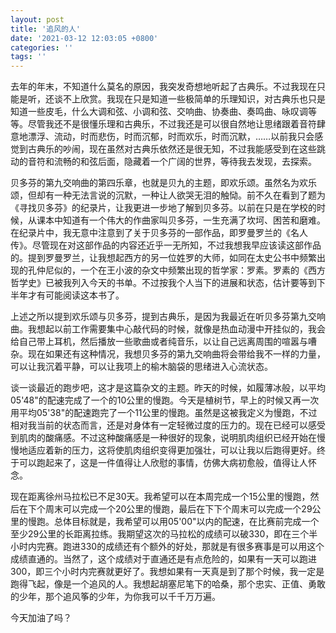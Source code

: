 ```yaml
---
layout: post
title: '追风的人'
date: '2021-03-12 12:03:05 +0800'
categories: ''
tags: ''
---
```


去年的年末，不知道什么莫名的原因，我突发奇想地听起了古典乐。不过我现在只能是听，还谈不上欣赏。我现在只是知道一些极简单的乐理知识，对古典乐也只是知道一些皮毛，什么大调和弦、小调和弦、交响曲、协奏曲、奏鸣曲、咏叹调等等。尽管我还不是很懂乐理和古典乐，不过我还是可以很自然地让思绪跟着音符肆意地漂浮、流动，时而悲伤，时而沉郁，时而欢乐，时而沉默，……以前我只会感觉到古典乐的吵闹，现在虽然对古典乐依然还是很无知，不过我能感受到在这些跳动的音符和流畅的和弦后面，隐藏着一个广阔的世界，等待我去发现，去探索。

贝多芬的第九交响曲的第四乐章，也就是贝九的主题，即欢乐颂。虽然名为欢乐颂，但却有一种无法言说的沉默，一种让人欲哭无泪的触恸。前不久在看到了题为《寻找贝多芬》的纪录片，让我更进一步地了解到贝多芬。以前在只是在学校的时候，从课本中知道有一个伟大的作曲家叫贝多芬，一生充满了坎坷、困苦和磨难。在纪录片中，我无意中注意到了关于贝多芬的一部作品，即罗曼罗兰的《名人传》。尽管现在对这部作品的内容还近乎一无所知，不过我想我早应该读这部作品的。提到罗曼罗兰，让我想起西方的另一位姓罗的大师，如同在太史公书中频繁出现的孔仲尼似的，一个在王小波的杂文中频繁出现的哲学家：罗素。罗素的《西方哲学史》已被我列入今天的书单。不过按我个人当下的进展和状态，估计要等到下半年才有可能阅读这本书了。

上述之所以提到欢乐颂与贝多芬，提到古典乐，是因为我最近在听贝多芬第九交响曲。我想起以前工作需要集中心敲代码的时候，就像是热血动漫中开挂似的，我会给自己带上耳机，然后播放一些歌曲或者纯音乐，以让自己远离周围的喧嚣与嘈杂。现在如果还有这种情况，我想贝多芬的第九交响曲将会带给我不一样的力量，可以让我沉着平静，可以让我项上的榆木脑袋的思绪进入心流状态。

谈一谈最近的跑步吧，这才是这篇杂文的主题。昨天的时候，如履薄冰般，以平均05'48"的配速完成了一个的10公里的慢跑。今天是植树节，早上的时候又再一次用平均05'38"的配速跑完了一个11公里的慢跑。虽然是这被我定义为慢跑，不过相对我当前的状态而言，还是对身体有一定轻微过度的压力的。现在已经可以感受到肌肉的酸痛感。不过这种酸痛感是一种很好的现象，说明肌肉组织已经开始在慢慢地适应着新的压力，这将使肌肉组织变得更加强壮，可以让我以后跑得更好。终于可以跑起来了，这是一件值得让人欣慰的事情，仿佛大病初愈般，值得让人怀念。

现在距离徐州马拉松已不足30天。我希望可以在本周完成一个15公里的慢跑，然后在下个周末可以完成一个20公里的慢跑，最后在下下个周末可以完成一个29公里的慢跑。总体目标就是，我希望可以用05'00"以内的配速，在比赛前完成一个至少29公里的长距离拉练。我期望这次的马拉松的成绩可以破330，即在三个半小时内完赛。跑进330的成绩还有个额外的好处，那就是有很多赛事是可以用这个成绩直通的。当然了，这个成绩对于直通还是有点危险的，如果有一天可以跑进300，即三个小时内完赛就更好了。我想如果有一天真是到了那个时候，我一定是跑得飞起，像是一个追风的人。我想起胡塞尼笔下的哈桑，那个忠实、正值、勇敢的少年，那个追风筝的少年，为你我可以千千万万遍。

今天加油了吗？
